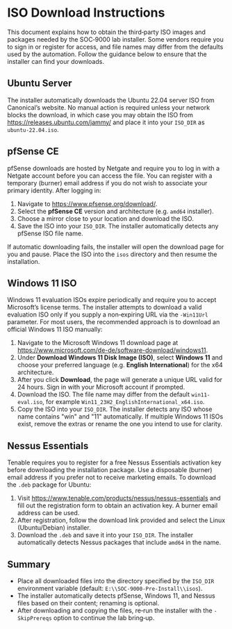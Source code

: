 # ISO Download Instructions

This document explains how to obtain the third‑party ISO images and packages
needed by the SOC‑9000 lab installer.  Some vendors require you to sign in or
register for access, and file names may differ from the defaults used by the
automation.  Follow the guidance below to ensure that the installer can find
your downloads.

## Ubuntu Server

The installer automatically downloads the Ubuntu 22.04 server ISO from
Canonical’s website.  No manual action is required unless your network blocks
the download, in which case you may obtain the ISO from
<https://releases.ubuntu.com/jammy/> and place it into your `ISO_DIR` as
`ubuntu-22.04.iso`.

## pfSense CE

pfSense downloads are hosted by Netgate and require you to log in with a
Netgate account before you can access the file.  You can register with a
temporary (burner) email address if you do not wish to associate your primary
identity.  After logging in:

1. Navigate to <https://www.pfsense.org/download/>.
2. Select the **pfSense CE** version and architecture (e.g. `amd64` installer).
3. Choose a mirror close to your location and download the ISO.
4. Save the ISO into your `ISO_DIR`. The installer automatically detects any pfSense ISO file name.

If automatic downloading fails, the installer will open the download page for
you and pause.  Place the ISO into the `isos` directory and then resume the
installation.

## Windows 11 ISO

Windows 11 evaluation ISOs expire periodically and require you to accept
Microsoft’s license terms.  The installer attempts to download a valid
evaluation ISO only if you supply a non‑expiring URL via the `-Win11Url`
parameter.  For most users, the recommended approach is to download an
official Windows 11 ISO manually:

1. Navigate to the Microsoft Windows 11 download page at
   <https://www.microsoft.com/de-de/software-download/windows11>.
2. Under **Download Windows 11 Disk Image (ISO)**, select **Windows 11** and
   choose your preferred language (e.g. **English International**) for the x64
   architecture.
3. After you click **Download**, the page will generate a unique URL valid for
   24 hours.  Sign in with your Microsoft account if prompted.
4. Download the ISO. The file name may differ from the default `win11-eval.iso`, for example `Win11_23H2_EnglishInternational_x64.iso`.
5. Copy the ISO into your `ISO_DIR`. The installer detects any ISO whose name contains "win" and "11" automatically. If multiple Windows 11 ISOs exist, remove the extras or rename the one you intend to use for clarity.

## Nessus Essentials

Tenable requires you to register for a free Nessus Essentials activation key
before downloading the installation package.  Use a disposable (burner) email
address if you prefer not to receive marketing emails.  To download the
`.deb` package for Ubuntu:

1. Visit <https://www.tenable.com/products/nessus/nessus-essentials> and fill
   out the registration form to obtain an activation key.  A burner email
   address can be used.
2. After registration, follow the download link provided and select the Linux
   (Ubuntu/Debian) installer.
3. Download the `.deb` and save it into your `ISO_DIR`. The installer automatically detects Nessus packages that include `amd64` in the name.

## Summary

- Place all downloaded files into the directory specified by the `ISO_DIR`
  environment variable (default: `E:\\SOC-9000-Pre-Install\\isos`).
- The installer automatically detects pfSense, Windows 11, and Nessus files based on their content; renaming is optional.
- After downloading and copying the files, re‑run the installer with the
  `-SkipPrereqs` option to continue the lab bring‑up.